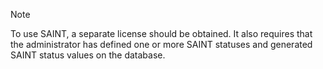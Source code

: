 <!-- markdownlint-disable-file MD041 -->
> [!NOTE]
> To use SAINT, a separate license should be obtained. It also requires that the administrator has defined one or more SAINT statuses and generated SAINT status values on the database.
